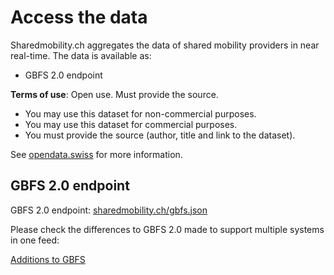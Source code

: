 # Access the data

Sharedmobility.ch aggregates the data of shared mobility providers in near real-time. The data is available as:

* GBFS 2.0 endpoint

**Terms of use**: Open use. Must provide the source.

* You may use this dataset for non-commercial purposes.
* You may use this dataset for commercial purposes.
* You must provide the source (author, title and link to the dataset).

See [opendata.swiss](https://opendata.swiss/en/dataset/standorte-und-verfugbarkeit-von-shared-mobility-angeboten) for more information.

## GBFS 2.0 endpoint

GBFS 2.0 endpoint:
[sharedmobility.ch/gbfs.json](https://sharedmobility.ch/gbfs.json)

Please check the differences to GBFS 2.0 made to support multiple systems in one feed:

[Additions to GBFS](https://github.com/SFOE/sharedmobility/blob/main/Additions%20to%20GBFS.md)


